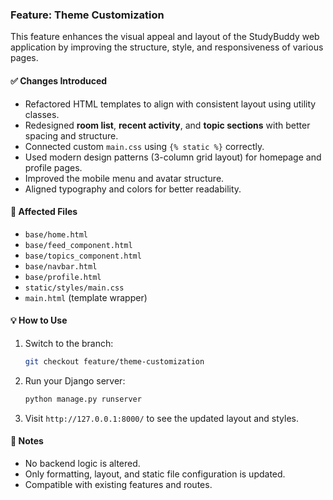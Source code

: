 

###  **Feature: Theme Customization**

This feature enhances the visual appeal and layout of the StudyBuddy web application by improving the structure, style, and responsiveness of various pages.

#### ✅ **Changes Introduced**

* Refactored HTML templates to align with consistent layout using utility classes.
* Redesigned **room list**, **recent activity**, and **topic sections** with better spacing and structure.
* Connected custom `main.css` using `{% static %}` correctly.
* Used modern design patterns (3-column grid layout) for homepage and profile pages.
* Improved the mobile menu and avatar structure.
* Aligned typography and colors for better readability.

#### 📁 Affected Files

* `base/home.html`
* `base/feed_component.html`
* `base/topics_component.html`
* `base/navbar.html`
* `base/profile.html`
* `static/styles/main.css`
* `main.html` (template wrapper)

#### 💡 How to Use

1. Switch to the branch:

   ```bash
   git checkout feature/theme-customization
   ```

2. Run your Django server:

   ```bash
   python manage.py runserver
   ```

3. Visit `http://127.0.0.1:8000/` to see the updated layout and styles.

#### 📌 Notes

* No backend logic is altered.
* Only formatting, layout, and static file configuration is updated.
* Compatible with existing features and routes.

